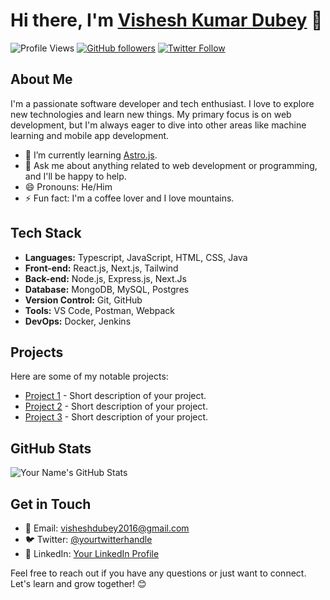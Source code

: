 # Hi there, I'm [Vishesh Kumar Dubey](https://visheshdubey.com) 👋

![Profile Views](https://komarev.com/ghpvc/?username=vishesdhubey)
[![GitHub followers](https://img.shields.io/github/followers/visheshdubey?style=social)](https://github.com/visheshdubey)
[![Twitter Follow](https://img.shields.io/twitter/follow/visheshdubey_?style=social)](https://twitter.com/visheshdubey_)

## About Me
I'm a passionate software developer and tech enthusiast. I love to explore new technologies and learn new things. My primary focus is on web development, but I'm always eager to dive into other areas like machine learning and mobile app development.

- 🌱 I’m currently learning [Astro.js](https://reactjs.org).
- 💬 Ask me about anything related to web development or programming, and I'll be happy to help.
- 😄 Pronouns: He/Him
- ⚡ Fun fact: I'm a coffee lover and I love mountains.

## Tech Stack
- **Languages:** Typescript, JavaScript, HTML, CSS, Java
- **Front-end:** React.js, Next.js, Tailwind
- **Back-end:** Node.js, Express.js, Next.Js
- **Database:** MongoDB, MySQL, Postgres
- **Version Control:** Git, GitHub
- **Tools:** VS Code, Postman, Webpack
- **DevOps:** Docker, Jenkins

## Projects
Here are some of my notable projects:

- [Project 1](https://github.com/yourusername/project1) - Short description of your project.
- [Project 2](https://github.com/yourusername/project2) - Short description of your project.
- [Project 3](https://github.com/yourusername/project3) - Short description of your project.

## GitHub Stats
![Your Name's GitHub Stats](https://github-readme-stats.vercel.app/api?username=visheshdubey&show_icons=true&count_private=true&hide=prs,issues&theme=dark)

## Get in Touch
- 📧 Email: visheshdubey2016@gmail.com
- 🐦 Twitter: [@yourtwitterhandle](https://twitter.com/visheshdubey_)
- 💼 LinkedIn: [Your LinkedIn Profile](https://www.linkedin.com/in/visheshdbey)

Feel free to reach out if you have any questions or just want to connect. Let's learn and grow together! 😊


<!---
visheshdubey/visheshdubey is a ✨ special ✨ repository because its `README.md` (this file) appears on your GitHub profile.
You can click the Preview link to take a look at your changes.
--->
